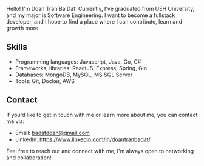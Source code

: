 Hello! I'm Doan Tran Ba Dat. Currently, I've graduated from UEH University, and my major is Software Engineering. I want to become a fullstack developer, and I hope to find a place where I can contribute, learn and growth more.

## Skills

- Programming languages: Javascript, Java, Go, C#
- Frameworks, libraries: ReactJS, Express, Spring, Gin
- Databases: MongoDB, MySQL, MS SQL Server
- Tools: Git, Docker, AWS

## Contact

If you'd like to get in touch with me or learn more about me, you can contact me via:

- Email: badatdoan@gmail.com
- LinkedIn: https://www.linkedin.com/in/doantranbadat/


Feel free to reach out and connect with me, I'm always open to networking and collaboration!

